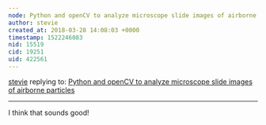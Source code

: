 ```yaml
---
node: Python and openCV to analyze microscope slide images of airborne particles
author: stevie
created_at: 2018-03-28 14:08:03 +0000
timestamp: 1522246083
nid: 15519
cid: 19251
uid: 422561
---
```




[stevie](../profile/stevie) replying to: [Python and openCV to analyze microscope slide images of airborne particles](../notes/amirberAgain/01-12-2018/python-and-opencv-to-analyze-microscope-slide-images-of-airborne-particles)

----
I think that sounds good!